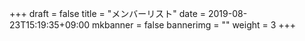 +++
draft = false
title = "メンバーリスト"
date = 2019-08-23T15:19:35+09:00
mkbanner = false
bannerimg = ""
weight = 3
+++
